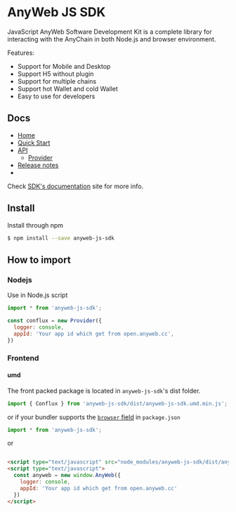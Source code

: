 # AnyWeb JS SDK

JavaScript AnyWeb Software Development Kit is a complete library for interacting with the AnyChain in both Node.js and
browser environment.

Features:

* Support for Mobile and Desktop
* Support H5 without plugin
* Support for multiple chains
* Support hot Wallet and cold Wallet
* Easy to use for developers

## Docs

* [Home](README.md)
* [Quick Start](docs/quick_start.md)
* [API](docs/api/modules.md)
    * [Provider](docs/api/classed/defaults.md)
* [Release notes](CHANGELOG.md)
*

Check [SDK's documentation](https://wiki.anyweb.cc) site for more info.

## Install

Install through npm

```sh
$ npm install --save anyweb-js-sdk
```

## How to import

### Nodejs

Use in Node.js script

```javascript
import * from 'anyweb-js-sdk';

const conflux = new Provider({
  logger: console,
  appId: 'Your app id which get from open.anyweb.cc',
})
```

### Frontend

#### umd

The front packed package is located in `anyweb-js-sdk`'s dist folder.

```javascript
import { Conflux } from 'anyweb-js-sdk/dist/anyweb-js-sdk.umd.min.js';
```

or if your bundler supports the [`browser` field](https://docs.npmjs.com/files/package.json#browser) in `package.json`

```javascript
import * from 'anyweb-js-sdk';
```

or

```html

<script type="text/javascript" src="node_modules/anyweb-js-sdk/dist/anyweb-js-sdk.umd.min.js"></script>
<script type="text/javascript">
  const anyweb = new window.AnyWeb({
    logger: console,
    appId: 'Your app id which get from open.anyweb.cc'
  })
</script>
```

